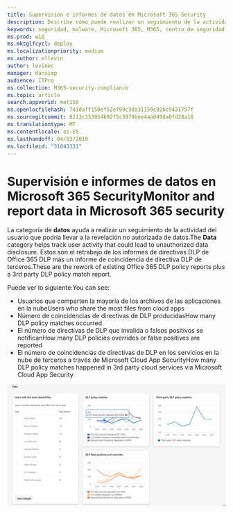 ```yaml
---
title: Supervisión e informes de datos en Microsoft 365 Security
description: Describe cómo puede realizar un seguimiento de la actividad del usuario que podría llevar a la revelación de datos no autorizados.
keywords: seguridad, malware, Microsoft 365, M365, centro de seguridad, monitor, informe, datos
ms.prod: w10
ms.mktglfcycl: deploy
ms.localizationpriority: medium
ms.author: ellevin
author: levinec
manager: dansimp
audience: ITPro
ms.collection: M365-security-compliance
ms.topic: article
search.appverid: met150
ms.openlocfilehash: 741daff150ef52ef99c3da31159c02bc9431757f
ms.sourcegitcommit: 8213c353954b92f5c3979bee4aa049da0fd28a18
ms.translationtype: MT
ms.contentlocale: es-ES
ms.lasthandoff: 04/03/2019
ms.locfileid: "31043331"
---
```

# <a name="monitor-and-report-data-in-microsoft-365-security"></a><span data-ttu-id="5b910-104">Supervisión e informes de datos en Microsoft 365 Security</span><span class="sxs-lookup"><span data-stu-id="5b910-104">Monitor and report data in Microsoft 365 security</span></span>

<span data-ttu-id="5b910-105">La categoría de **datos** ayuda a realizar un seguimiento de la actividad del usuario que podría llevar a la revelación no autorizada de datos.</span><span class="sxs-lookup"><span data-stu-id="5b910-105">The **Data** category helps track user activity that could lead to unauthorized data disclosure.</span></span> <span data-ttu-id="5b910-106">Estos son el retrabajo de los informes de directivas DLP de Office 365 DLP más un informe de coincidencia de directiva DLP de terceros.</span><span class="sxs-lookup"><span data-stu-id="5b910-106">These are the rework of existing Office 365 DLP policy reports plus a 3rd party DLP policy match report.</span></span>

<span data-ttu-id="5b910-107">Puede ver lo siguiente:</span><span class="sxs-lookup"><span data-stu-id="5b910-107">You can see:</span></span>

* <span data-ttu-id="5b910-108">Usuarios que comparten la mayoría de los archivos de las aplicaciones en la nube</span><span class="sxs-lookup"><span data-stu-id="5b910-108">Users who share the most files from cloud apps</span></span>
* <span data-ttu-id="5b910-109">Número de coincidencias de directivas de DLP producidas</span><span class="sxs-lookup"><span data-stu-id="5b910-109">How many DLP policy matches occurred</span></span>
* <span data-ttu-id="5b910-110">El número de directivas de DLP que invalida o falsos positivos se notifican</span><span class="sxs-lookup"><span data-stu-id="5b910-110">How many DLP policies overrides or false positives are reported</span></span>
* <span data-ttu-id="5b910-111">El número de coincidencias de directivas de DLP en los servicios en la nube de terceros a través de Microsoft Cloud App Security</span><span class="sxs-lookup"><span data-stu-id="5b910-111">How many DLP policy matches happened in 3rd party cloud services via Microsoft Cloud App Security</span></span>

![Categoría de datos de la página de informes de & de supervisión](./media/security-docs/data.png)
